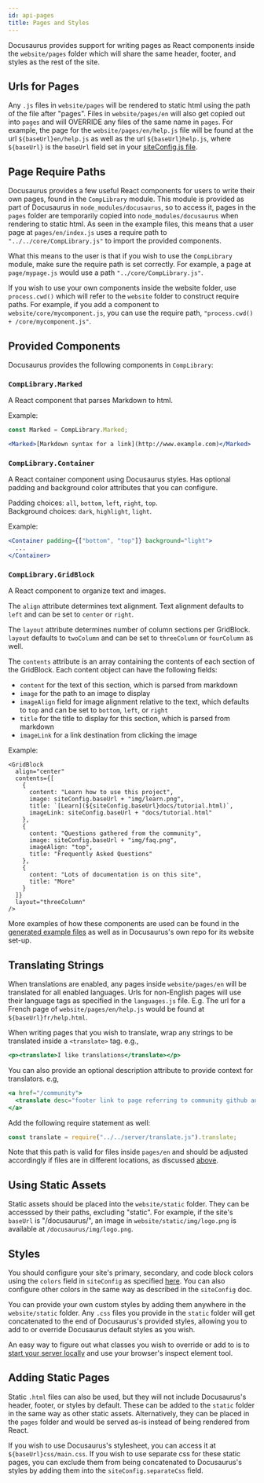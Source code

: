 ```yaml
---
id: api-pages
title: Pages and Styles
---
```


Docusaurus provides support for writing pages as React components inside the `website/pages` folder which will share the same header, footer, and styles as the rest of the site.

## Urls for Pages

Any `.js` files in `website/pages` will be rendered to static html using the path of the file after "pages". Files in `website/pages/en` will also get copied out into `pages` and will OVERRIDE any files of the same name in `pages`. For example, the page for the `website/pages/en/help.js` file will be found at the url `${baseUrl}en/help.js` as well as the url `${baseUrl}help.js`, where `${baseUrl}` is the `baseUrl` field set in your [siteConfig.js file](api-site-config.md).


## Page Require Paths

Docusaurus provides a few useful React components for users to write their own pages, found in the `CompLibrary` module. This module is provided as part of Docusaurus in `node_modules/docusaurus`, so to access it, pages in the `pages` folder are temporarily copied into `node_modules/docusaurus` when rendering to static html. As seen in the example files, this means that a user page at `pages/en/index.js` uses a require path to `"../../core/CompLibrary.js"` to import the provided components.

What this means to the user is that if you wish to use the `CompLibrary` module, make sure the require path is set correctly. For example, a page at `page/mypage.js` would use a path `"../core/CompLibrary.js"`.

If you wish to use your own components inside the website folder, use `process.cwd()` which will refer to the `website` folder to construct require paths. For example, if you add a component to `website/core/mycomponent.js`, you can use the require path, `"process.cwd() + /core/mycomponent.js"`.

## Provided Components

Docusaurus provides the following components in `CompLibrary`:

### `CompLibrary.Marked` 

A React component that parses Markdown to html.

Example:

```jsx
const Marked = CompLibrary.Marked;

<Marked>[Markdown syntax for a link](http://www.example.com)</Marked>
```

### `CompLibrary.Container`

A React container component using Docusaurus styles. Has optional padding and background color attributes that you can configure.

Padding choices: `all`, `bottom`, `left`, `right`, `top`.  
Background choices: `dark`, `highlight`, `light`.

Example:

```jsx
<Container padding={["bottom", "top"]} background="light">
  ...         
</Container>
```

### `CompLibrary.GridBlock`

A React component to organize text and images. 

The `align` attribute determines text alignment. Text alignment defaults to `left` and can be set to `center` or `right`.

The `layout` attribute determines number of column sections per GridBlock. `layout` defaults to `twoColumn` and can be set to `threeColumn` or `fourColumn` as well.

The `contents` attribute is an array containing the contents of each section of the GridBlock. Each content object can have the following fields: 

- `content` for the text of this section, which is parsed from markdown
- `image` for the path to an image to display 
- `imageAlign` field for image alignment relative to the text, which defaults to `top` and can be set to `bottom`, `left`, or `right`
- `title` for the title to display for this section, which is parsed from markdown
- `imageLink` for a link destination from clicking the image

Example:

```
<GridBlock
  align="center"
  contents={[
    {
      content: "Learn how to use this project",
      image: siteConfig.baseUrl + "img/learn.png",
      title: `[Learn](${siteConfig.baseUrl}docs/tutorial.html)`,
      imageLink: siteConfig.baseUrl + "docs/tutorial.html"
    },
    {
      content: "Questions gathered from the community",
      image: siteConfig.baseUrl + "img/faq.png",
      imageAlign: "top",
      title: "Frequently Asked Questions"
    },
    {
      content: "Lots of documentation is on this site",
      title: "More"
    }
  ]}
  layout="threeColumn"
/>
```

More examples of how these components are used can be found in the [generated example files](getting-started-preparation.md) as well as in Docusaurus's own repo for its website set-up.

## Translating Strings

When translations are enabled, any pages inside `website/pages/en` will be translated for all enabled languages. Urls for non-English pages will use their language tags as specified in the `languages.js` file. E.g. The url for a French page of `website/pages/en/help.js` would be found at `${baseUrl}fr/help.html`.

When writing pages that you wish to translate, wrap any strings to be translated inside a `<translate>` tag. e.g.,

```jsx
<p><translate>I like translations</translate></p>
```

You can also provide an optional description attribute to provide context for translators. e.g,

```jsx
<a href="/community">
  <translate desc="footer link to page referring to community github and slack">Community</translate>
</a>
```

Add the following require statement as well:

```js
const translate = require("../../server/translate.js").translate;
```

Note that this path is valid for files inside `pages/en` and should be adjusted accordingly if files are in different locations, as discussed [above](#page-require-paths).

## Using Static Assets

Static assets should be placed into the `website/static` folder. They can be accesssed by their paths, excluding "static". For example, if the site's `baseUrl` is "/docusaurus/", an image in `website/static/img/logo.png` is available at `/docusaurus/img/logo.png`.


## Styles

You should configure your site's primary, secondary, and code block colors using the `colors` field in `siteConfig` as specified [here](api-site-config.md). You can also configure other colors in the same way as described in the `siteConfig` doc.

You can provide your own custom styles by adding them anywhere in the `website/static` folder. Any `.css` files you provide in the `static` folder will get concatenated to the end of Docusaurus's provided styles, allowing you to add to or override Docusaurus default styles as you wish.

An easy way to figure out what classes you wish to override or add to is to [start your server locally](api-commands.md) and use your browser's inspect element tool.

## Adding Static Pages

Static `.html` files can also be used, but they will not include Docusaurus's header, footer, or styles by default. These can be added to the `static` folder in the same way as other static assets. Alternatively, they can be placed in the `pages` folder and would be served as-is instead of being rendered from React.

If you wish to use Docusaurus's stylesheet, you can access it at `${baseUrl}css/main.css`. If you wish to use separate css for these static pages, you can exclude them from being concatenated to Docusaurus's styles by adding them into the `siteConfig.separateCss` field.
